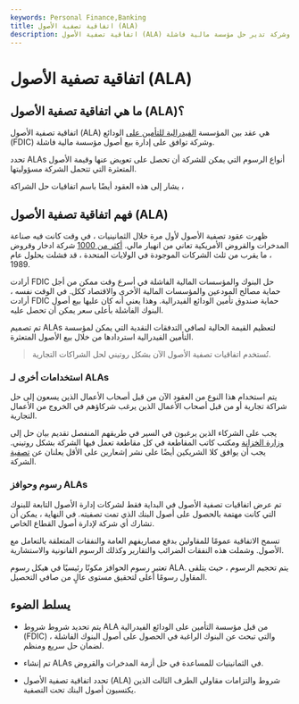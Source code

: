 ```yaml
---
keywords: Personal Finance,Banking
title: اتفاقية تصفية الأصول (ALA)
description: اتفاقية تصفية الأصول (ALA) هي عقد بين المنظمين المصرفيين وشركة تدير حل مؤسسة مالية فاشلة.
---
```


# اتفاقية تصفية الأصول (ALA)
## ما هي اتفاقية تصفية الأصول (ALA)؟

اتفاقية تصفية الأصول (ALA) هي عقد بين المؤسسة [الفيدرالية للتأمين على](/fdic) الودائع (FDIC) وشركة توافق على إدارة بيع أصول مؤسسة مالية فاشلة.

تحدد ALAs أنواع الرسوم التي يمكن للشركة أن تحصل على تعويض عنها وقيمة الأصول المتعثرة التي تتحمل الشركة مسؤوليتها.

يشار إلى هذه العقود أيضًا باسم اتفاقيات حل الشراكة ،

## فهم اتفاقية تصفية الأصول (ALA)

ظهرت عقود تصفية الأصول لأول مرة خلال الثمانينيات ، في وقت كانت فيه صناعة المدخرات والقروض الأمريكية تعاني من انهيار مالي. [أكثر من 1000](/sl-crisis) شركة ادخار وقروض ، ما يقرب من ثلث الشركات الموجودة في الولايات المتحدة ، قد فشلت بحلول عام 1989.

أرادت FDIC حل البنوك والمؤسسات المالية الفاشلة في أسرع وقت ممكن من أجل حماية مصالح المودعين والمؤسسات المالية الأخرى والاقتصاد ككل. في الوقت نفسه ، أرادت FDIC حماية صندوق تأمين الودائع الفيدرالية. وهذا يعني أنه كان عليها بيع أصول البنوك الفاشلة بأعلى سعر يمكن أن تحصل عليه.

تم تصميم ALAs لتعظيم القيمة الحالية لصافي التدفقات النقدية التي يمكن لمؤسسة التأمين الفيدرالية استردادها من خلال بيع الأصول المتعثرة.

> تُستخدم اتفاقيات تصفية الأصول الآن بشكل روتيني لحل الشراكات التجارية.

>

### استخدامات أخرى لـ ALAs

يتم استخدام هذا النوع من العقود الآن من قبل أصحاب الأعمال الذين يسعون إلى حل شراكة تجارية أو من قبل أصحاب الأعمال الذين يرغب شركاؤهم في الخروج من الأعمال التجارية.

يجب على الشركاء الذين يرغبون في السير في طريقهم المنفصل تقديم بيان حل إلى [وزارة الخزانة](/ustreasury) ومكتب كاتب المقاطعة في كل مقاطعة تعمل فيها الشركة بشكل روتيني. يجب أن يوافق كلا الشريكين أيضًا على نشر إشعارين على الأقل يعلنان عن [تصفية](/liquidation) الشركة.

### رسوم وحوافز ALAs

تم عرض اتفاقيات تصفية الأصول في البداية فقط لشركات إدارة الأصول التابعة للبنوك التي كانت مهتمة بالحصول على أصول البنك الذي تمت تصفيته. في النهاية ، يمكن أن تشارك أي شركة لإدارة أصول القطاع الخاص.

تسمح الاتفاقية عمومًا للمقاولين بدفع مصاريفهم العامة والنفقات المتعلقة بالتعامل مع الأصول. وشملت هذه النفقات الضرائب والتقارير وكذلك الرسوم القانونية والاستشارية.

تعتبر رسوم الحوافز مكونًا رئيسيًا في هيكل رسوم ALA. يتم تحجيم الرسوم ، حيث يتلقى المقاول رسومًا أعلى لتحقيق مستوى عالٍ من صافي التحصيل.

## يسلط الضوء

- يتم تحديد شروط شروط ALA من قبل مؤسسة التأمين على الودائع الفيدرالية (FDIC) ، والتي تبحث عن البنوك الراغبة في الحصول على أصول البنوك الفاشلة لضمان حل سريع ومنظم.

- تم إنشاء ALAs في الثمانينيات للمساعدة في حل أزمة المدخرات والقروض.

- تحدد اتفاقية تصفية الأصول (ALA) شروط والتزامات مقاولي الطرف الثالث الذين يكتسبون أصول البنك تحت التصفية.

